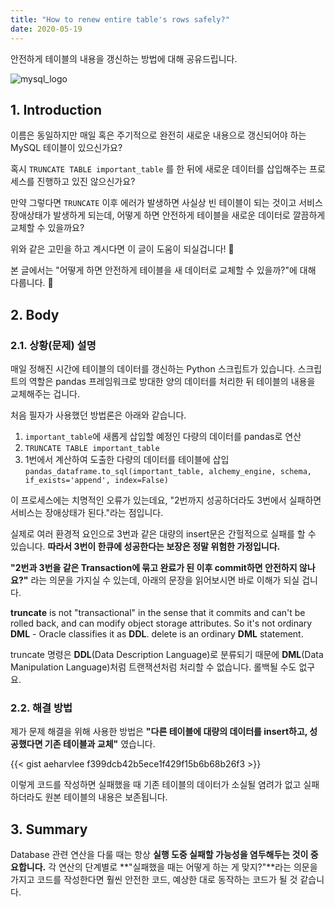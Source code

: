 ```yaml
---
title: "How to renew entire table's rows safely?"
date: 2020-05-19
---
```


안전하게 테이블의 내용을 갱신하는 방법에 대해 공유드립니다.

![mysql_logo](/images/2020-05-19-renew-table-safely/0.png)

## 1. Introduction

이름은 동일하지만 매일 혹은 주기적으로 완전히 새로운 내용으로 갱신되어야 하는 MySQL 테이블이 있으신가요?

혹시 `TRUNCATE TABLE important_table` 를 한 뒤에 새로운 데이터를 삽입해주는 프로세스를 진행하고 있진 않으신가요? 

만약 그렇다면 `TRUNCATE` 이후 에러가 발생하면 사실상 빈 테이블이 되는 것이고 서비스 장애상태가 발생하게 되는데, 어떻게 하면 안전하게 테이블을 새로운 데이터로 깔끔하게 교체할 수 있을까요?

위와 같은 고민을 하고 계시다면 이 글이 도움이 되실겁니다!  :raised_hands:

본 글에서는 "어떻게 하면 안전하게 테이블을 새 데이터로 교체할 수 있을까?"에 대해 다룹니다. :slightly_smiling_face:

## 2. Body

### 2.1. 상황(문제) 설명

매일 정해진 시간에 테이블의 데이터를 갱신하는 Python 스크립트가 있습니다. 스크립트의 역할은 pandas 프레임워크로 방대한 양의 데이터를 처리한 뒤 테이블의 내용을 교체해주는 겁니다.

처음 필자가 사용했던 방법론은 아래와 같습니다.

1. `important_table`에 새롭게 삽입할 예정인 다량의 데이터를 pandas로 연산
2. `TRUNCATE TABLE important_table`
3. 1번에서 계산하여 도출한 다량의 데이터를 테이블에 삽입 `pandas_dataframe.to_sql(important_table, alchemy_engine, schema, if_exists='append', index=False)`

이 프로세스에는 치명적인 오류가 있는데요, "2번까지 성공하더라도 3번에서 실패하면 서비스는 장애상태가 된다."라는 점입니다.

실제로 여러 환경적 요인으로 3번과 같은 대량의 insert문은 간헐적으로 실패를 할 수 있습니다. **따라서 3번이 한큐에 성공한다는 보장은 정말 위험한 가정입니다.**

**"2번과 3번을 같은 Transaction에 묶고 완료가 된 이후 commit하면 안전하지 않나요?"** 라는 의문을 가지실 수 있는데, 아래의 문장을 읽어보시면 바로 이해가 되실 겁니다.

**truncate** is not  "transactional" in the sense that it commits and can't be rolled back,  and can modify object storage attributes. So it's not ordinary **DML** - Oracle classifies it as **DDL**. delete is an ordinary **DML** statement.

truncate 명령은 **DDL**(Data Description Language)로 분류되기 때문에 **DML**(Data Manipulation Language)처럼 트랜잭션처럼 처리할 수 없습니다. 롤백될 수도 없구요.

### 2.2. 해결 방법

제가 문제 해결을 위해 사용한 방법은 **"다른 테이블에 대량의 데이터를 insert하고, 성공했다면 기존 테이블과 교체"** 였습니다.

{{< gist aeharvlee f399dcb42b5ece1f429f15b6b68b26f3 >}}

이렇게 코드를 작성하면 실패했을 때 기존 테이블의 데이터가 소실될 염려가 없고 실패 하더라도 원본 테이블의 내용은 보존됩니다. 

## 3. Summary

Database 관련 연산을 다룰 때는 항상 **실행 도중 실패할 가능성을 염두해두는 것이 중요합니다.** 각 연산의 단계별로 **"실패했을 때는 어떻게 하는 게 맞지?"**라는 의문을 가지고 코드를 작성한다면 훨씬 안전한 코드, 예상한 대로 동작하는 코드가 될 것 같습니다.
